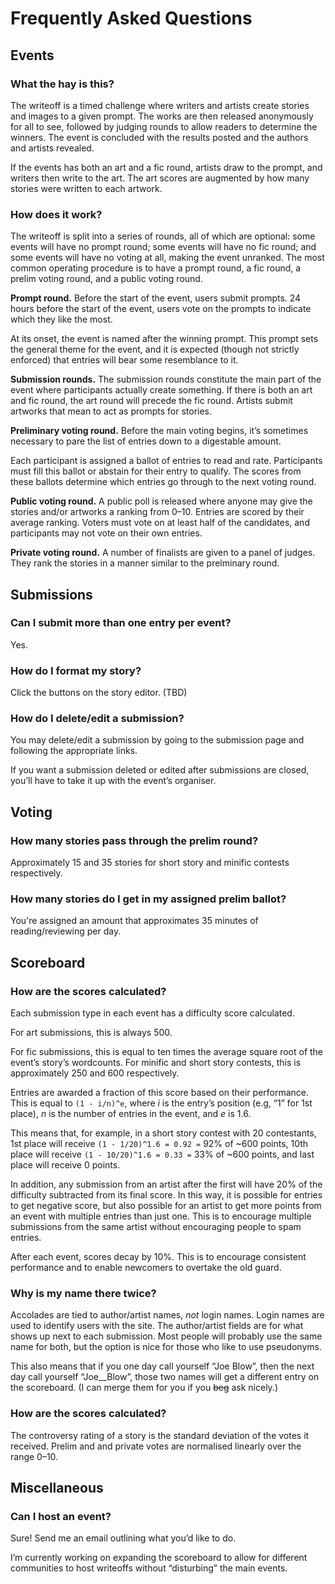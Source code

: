 # Frequently Asked Questions

## Events

### What the hay is this?

The writeoff is a timed challenge where writers and artists create stories and images to a given prompt.
The works are then released anonymously for all to see, followed by judging rounds to allow readers to determine the winners.
The event is concluded with the results posted and the authors and artists revealed.

If the events has both an art and a fic round, artists draw to the prompt,	and writers then write to the art.
The art scores are augmented by how many stories were written to each artwork.

### How does it work?

The writeoff is split into a series of rounds, all of which are optional: some events will have no prompt round; some events will have no fic round; and some events will have no voting at all, making the event unranked.
The most common operating procedure is to have a prompt round, a fic round, a prelim voting round, and a public voting round.

__Prompt round.__
Before the start of the event, users submit prompts.
24 hours before the start of the event, users vote on the prompts to
indicate which they like the most.

At its onset, the event is named after the winning prompt.
This prompt sets the general theme for the event, and it is expected (though not strictly enforced) that entries will bear some resemblance to it.

__Submission rounds.__
The submission rounds constitute the main part of the event where participants actually create something.
If there is both an art and fic round, the art round will precede the fic round.
Artists submit artworks that mean to act as prompts for stories.

__Preliminary voting round.__
Before the main voting begins, it’s sometimes necessary to pare the list of entries down to a digestable amount.

Each participant is assigned a ballot of entries to read and rate.
Participants must fill this ballot or abstain for their entry to qualify.
The scores from these ballots determine which entries go through to the next voting round.

__Public voting round.__
A public poll is released where anyone may give the stories and/or artworks a ranking from 0&ndash;10.
Entries are scored by their average ranking.
Voters must vote on at least half of the candidates, and participants may not vote on their own entries.

__Private voting round.__
A number of finalists are given to a panel of judges.
They rank the stories in a manner similar to the prelminary round.

## Submissions

### Can I submit more than one entry per event?

Yes.

### How do I format my story?

Click the buttons on the story editor. (TBD)

### How do I delete/edit a submission?

You may delete/edit a submission by going to the submission page and following the appropriate links.

If you want a submission deleted or edited after submissions are closed, you’ll have to take it up with the event’s organiser.

## Voting

### How many stories pass through the prelim round?

Approximately 15 and 35 stories for short story and minific contests respectively.

### How many stories do I get in my assigned prelim ballot?

You're assigned an amount that approximates 35 minutes of reading/reviewing per day.

## Scoreboard

### How are the scores calculated?

Each submission type in each event has a difficulty score calculated.

For art submissions, this is always 500.

For fic submissions, this is equal to ten times the average square root of the event’s story’s wordcounts.
For minific and short story contests, this is approximately 250 and 600 respectively.

Entries are awarded a fraction of this score based on their performance.
This is equal to `(1 - i/n)^e`, where *i* is the entry’s position (e.g, “1” for 1st place), *n* is the number of entries in the event, and *e* is 1.6.

This means that, for example, in a short story contest with 20 contestants, 1st place will receive `(1 - 1/20)^1.6 = 0.92 =` 92% of ~600 points, 10th place will receive `(1 - 10/20)^1.6 = 0.33 =` 33% of ~600 points, and last place will receive 0 points.

In addition, any submission from an artist after the first will have 20% of the difficulty subtracted from its final score.
In this way, it is possible for entries to get negative score, but also possible for an artist to get more points from an event with multiple entries than just one.
This is to encourage multiple submissions from the same artist without encouraging people to spam entries.

After each event, scores decay by 10%.
This is to encourage consistent performance and to enable newcomers to overtake the old guard.

### Why is my name there twice?

Accolades are tied to author/artist names, *not* login names.
Login names are used to identify users with the site.
The author/artist fields are for what shows up next to each submission.
Most people will probably use the same name for both, but the option is nice for those who like to use pseudonyms.

This also means that if you one day call yourself “Joe Blow”, then the next day call yourself “Joe__Blow”, those two names will get a different entry on the scoreboard.
(I can merge them for you if you <del>beg</del> ask nicely.)

### How are the scores calculated?

The controversy rating of a story is the standard deviation of the votes it received.
Prelim and and private votes are normalised linearly over the range 0&ndash;10.

## Miscellaneous

### Can I host an event?

Sure! Send me an email outlining what you’d like to do.

I’m currently working on expanding the scoreboard to allow for different communities to host writeoffs without “disturbing” the main events.
